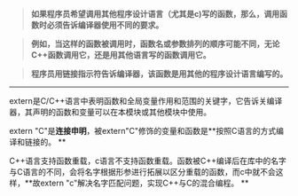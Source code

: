 >**如果程序员希望调用其他程序设计语言（尤其是c)写的函数，那么，调用函数时必须告诉编译器使用不同的要求。**

>**例如，当这样的函数被调用时，函数名或参数排列的顺序可能不同，无论C++函数调用它，还是用其他语言写的函数调用它。**

>**程序员用链接指示符告诉编译器，该函数是用其他的程序设计语言编写的。**

---

extern是C/C++语言中表明函数和全局变量作用和范围的关键字，它告诉关编译器，其声明的函数和变量可以在本模块或其他模块中使用。

extern "C"是**连接申明**，被extern"C"修饰的变量和函数是**按照C语言的方式编译和链接的。 **

C++语言支持函数重载，c语言不支持函数重载。函数被C++编译后在库中的名字与C语言的不同，会将名字根据形参进行拓展以区分重载的函数，而c中就不会这样，**故extern "c"解决名字匹配问题，实现C++与C的混合编程。 **


